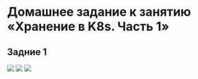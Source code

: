 # Домашнее задание к занятию «Хранение в K8s. Часть 1»

## Задние 1
<image src="img/1.png">
<image src="img/2.png">
<image src="img/3.png">




